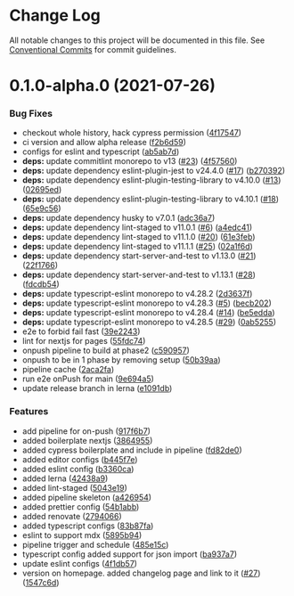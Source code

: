 # Change Log

All notable changes to this project will be documented in this file.
See [Conventional Commits](https://conventionalcommits.org) for commit guidelines.

# 0.1.0-alpha.0 (2021-07-26)


### Bug Fixes

* checkout whole history, hack cypress permission ([4f17547](https://github.com/gnowth/gnowth/commit/4f175476d3db06c7203198f6700785208e285dbd))
* ci version and allow alpha release ([f2b6d59](https://github.com/gnowth/gnowth/commit/f2b6d598ae072dbfdc8dcddce39be7233a5a6fc0))
* configs for eslint and typescript ([ab5ab7d](https://github.com/gnowth/gnowth/commit/ab5ab7d538716d73f26dea76f79fe7d2b1f9965f))
* **deps:** update commitlint monorepo to v13 ([#23](https://github.com/gnowth/gnowth/issues/23)) ([4f57560](https://github.com/gnowth/gnowth/commit/4f57560abd4ff4d81311d615af6eced8fba80c2f))
* **deps:** update dependency eslint-plugin-jest to v24.4.0 ([#17](https://github.com/gnowth/gnowth/issues/17)) ([b270392](https://github.com/gnowth/gnowth/commit/b27039288cfe1b85cb4bdcf86c82c0624e2446a0))
* **deps:** update dependency eslint-plugin-testing-library to v4.10.0 ([#13](https://github.com/gnowth/gnowth/issues/13)) ([02695ed](https://github.com/gnowth/gnowth/commit/02695edcb5aa92690d326a8a2caccf00d6aa2766))
* **deps:** update dependency eslint-plugin-testing-library to v4.10.1 ([#18](https://github.com/gnowth/gnowth/issues/18)) ([65e9c56](https://github.com/gnowth/gnowth/commit/65e9c5661af8288afe0d31dd7ba94561ea559762))
* **deps:** update dependency husky to v7.0.1 ([adc36a7](https://github.com/gnowth/gnowth/commit/adc36a70563c6fd751e1069bddce800ffe453125))
* **deps:** update dependency lint-staged to v11.0.1 ([#6](https://github.com/gnowth/gnowth/issues/6)) ([a4edc41](https://github.com/gnowth/gnowth/commit/a4edc41b8ce99e2b631a882159b791d19d9033ee))
* **deps:** update dependency lint-staged to v11.1.0 ([#20](https://github.com/gnowth/gnowth/issues/20)) ([61e3feb](https://github.com/gnowth/gnowth/commit/61e3feb74bc92d5cd25d1a602ce13db4a52da463))
* **deps:** update dependency lint-staged to v11.1.1 ([#25](https://github.com/gnowth/gnowth/issues/25)) ([02a1f6d](https://github.com/gnowth/gnowth/commit/02a1f6d2148e9109702f2aef555c10b796d96a58))
* **deps:** update dependency start-server-and-test to v1.13.0 ([#21](https://github.com/gnowth/gnowth/issues/21)) ([22f1766](https://github.com/gnowth/gnowth/commit/22f1766c73fda9e54dd995784922f0b08351a26d))
* **deps:** update dependency start-server-and-test to v1.13.1 ([#28](https://github.com/gnowth/gnowth/issues/28)) ([fdcdb54](https://github.com/gnowth/gnowth/commit/fdcdb549148d7e946db0c86d12a669df9b3171ae))
* **deps:** update typescript-eslint monorepo to v4.28.2 ([2d3637f](https://github.com/gnowth/gnowth/commit/2d3637f8d385bd258633ca02f9d212aa6f208989))
* **deps:** update typescript-eslint monorepo to v4.28.3 ([#5](https://github.com/gnowth/gnowth/issues/5)) ([becb202](https://github.com/gnowth/gnowth/commit/becb20240731ee5d7d6d59c04382928cb794ec29))
* **deps:** update typescript-eslint monorepo to v4.28.4 ([#14](https://github.com/gnowth/gnowth/issues/14)) ([be5edda](https://github.com/gnowth/gnowth/commit/be5eddaf24126313c13b6d5f1d4dfad1f0b837d5))
* **deps:** update typescript-eslint monorepo to v4.28.5 ([#29](https://github.com/gnowth/gnowth/issues/29)) ([0ab5255](https://github.com/gnowth/gnowth/commit/0ab5255bb598bb36deb5799511d5643cdbd2d3de))
* e2e to forbid fail fast ([39e2243](https://github.com/gnowth/gnowth/commit/39e2243c7e4eaa5e743782104524cdd3757c6425))
* lint for nextjs for pages ([55fdc74](https://github.com/gnowth/gnowth/commit/55fdc74f5df1430cf36fe3198040dd44f20ac222))
* onpush pipeline to build at phase2 ([c590957](https://github.com/gnowth/gnowth/commit/c590957b3dbfda7b11427acd156d53383e7fc4f4))
* onpush to be in 1 phase by removing setup ([50b39aa](https://github.com/gnowth/gnowth/commit/50b39aaed487081973b9b6376eda7fe558aeff43))
* pipeline cache ([2aca2fa](https://github.com/gnowth/gnowth/commit/2aca2faa5557cf4eb02c97fbbc98cc7a092eb627))
* run e2e onPush for main ([9e694a5](https://github.com/gnowth/gnowth/commit/9e694a592c7db3a8dc8214922442abaee91f07af))
* update release branch in lerna ([e1091db](https://github.com/gnowth/gnowth/commit/e1091dbbf68f11f49eacf0f2c2c4b778508959bf))


### Features

* add pipeline for on-push ([917f6b7](https://github.com/gnowth/gnowth/commit/917f6b774f15d0b95937d1fdbfda3b1b8a2eb0c2))
* added boilerplate nextjs ([3864955](https://github.com/gnowth/gnowth/commit/3864955027a47c9b05a5543af141cba606fd2850))
* added cypress boilerplate and include in pipeline ([fd82de0](https://github.com/gnowth/gnowth/commit/fd82de0b7f15ad14cc56e9423dc659dae9400755))
* added editor configs ([b445f7e](https://github.com/gnowth/gnowth/commit/b445f7ebb93f64dc1b0afe81a81f98653dc09941))
* added eslint config ([b3360ca](https://github.com/gnowth/gnowth/commit/b3360cac209f1c55f067b87feaa89d3fc12e28a6))
* added lerna ([42438a9](https://github.com/gnowth/gnowth/commit/42438a9e9d6940343665d698f29c72621fe8ba95))
* added lint-staged ([5043e19](https://github.com/gnowth/gnowth/commit/5043e19dc5b604633b96e92a8a42b39b6285061e))
* added pipeline skeleton ([a426954](https://github.com/gnowth/gnowth/commit/a426954033421b2b1162970e9fb06744fd6e3cd1))
* added prettier config ([54b1abb](https://github.com/gnowth/gnowth/commit/54b1abbabae564eb826ab26e51eed1401da6739c))
* added renovate ([2794066](https://github.com/gnowth/gnowth/commit/279406619526da997a33ce27cc79645a3cced41e))
* added typescript configs ([83b87fa](https://github.com/gnowth/gnowth/commit/83b87fa6e617347c3004ccef18a02fb36b1ffdab))
* eslint to support mdx ([5895b94](https://github.com/gnowth/gnowth/commit/5895b94633e2a01cb2b78cb403d8779ca5e384ab))
* pipeline trigger and schedule ([485e15c](https://github.com/gnowth/gnowth/commit/485e15c1568b677ea3d450adeeb75f60dbc0500f))
* typescript config added support for json import ([ba937a7](https://github.com/gnowth/gnowth/commit/ba937a7865c8be01b85e54117e59f44fadc2f119))
* update eslint configs ([4f1db57](https://github.com/gnowth/gnowth/commit/4f1db579a3a1f025b2cf2a737f7ee71ee5dc9aa7))
* version on homepage. added changelog page and link to it ([#27](https://github.com/gnowth/gnowth/issues/27)) ([1547c6d](https://github.com/gnowth/gnowth/commit/1547c6de6cb24fdab8578f2f47b862ad5873d581))
